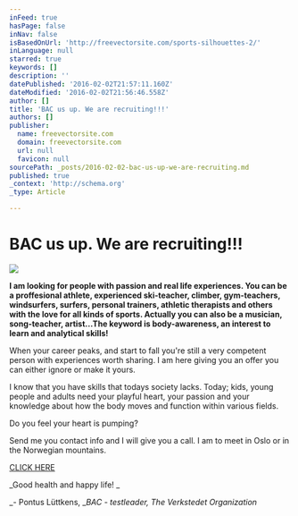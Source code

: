 ```yaml
---
inFeed: true
hasPage: false
inNav: false
isBasedOnUrl: 'http://freevectorsite.com/sports-silhouettes-2/'
inLanguage: null
starred: true
keywords: []
description: ''
datePublished: '2016-02-02T21:57:11.160Z'
dateModified: '2016-02-02T21:56:46.558Z'
author: []
title: 'BAC us up. We are recruiting!!!'
authors: []
publisher:
  name: freevectorsite.com
  domain: freevectorsite.com
  url: null
  favicon: null
sourcePath: _posts/2016-02-02-bac-us-up-we-are-recruiting.md
published: true
_context: 'http://schema.org'
_type: Article

---
```

# BAC us up. We are recruiting!!!
![](https://s3-us-west-2.amazonaws.com/the-grid-img/p/ecf73de9d65d131b0a78465efc3394e4324aaced.jpg)

**I am looking for people with passion and real life experiences. You can be a proffesional athlete, experienced ski-teacher, climber, gym-teachers, windsurfers, surfers, personal trainers, athletic therapists and others with the love for all kinds of sports. Actually you can also be a musician, song-teacher, artist...The keyword is body-awareness, an interest to learn and analytical skills!**

When your career peaks, and start to fall you're still a very competent person with experiences worth sharing. I am here giving you an offer you can either ignore or make it yours.

I know that you have skills that todays society lacks. Today; kids, young people and adults need your playful heart, your passion and your knowledge about how the body moves and function within various fields.

Do you feel your heart is pumping?

Send me you contact info and I will give you a call. I am to meet in Oslo or in the Norwegian mountains.

[CLICK HERE][0]

_Good health and happy life! _

_- Pontus Lüttkens, __BAC - testleader, The Verkstedet Organization_

[0]: https://podio.com/webforms/14886882/998273